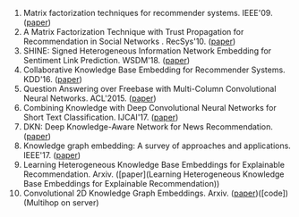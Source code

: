 1. Matrix factorization techniques for recommender systems. IEEE'09. ([paper](https://datajobs.com/data-science-repo/Recommender-Systems-[Netflix].pdf))
2. A Matrix Factorization Technique with Trust Propagation for Recommendation in Social Networks
  . RecSys'10. ([paper](https://dl.acm.org/citation.cfm?id=1864736))
3. SHINE: Signed Heterogeneous Information Network Embedding for Sentiment Link Prediction. WSDM'18. ([paper](https://dl.acm.org/citation.cfm?doid=3159652.3159666))
4. Collaborative Knowledge Base Embedding for Recommender Systems. KDD'16. ([paper](https://dl.acm.org/citation.cfm?id=2939673))
5. Question Answering over Freebase with Multi-Column Convolutional Neural Networks. ACL'2015. ([paper](http://www.aclweb.org/anthology/P15-1026))
6. Combining Knowledge with Deep Convolutional Neural Networks for Short Text Classification. IJCAI'17. ([paper](http://yellowstone.cs.ucla.edu/~jinwang/jinwang_files/ijcai2017.pdf))
7. DKN: Deep Knowledge-Aware Network for News Recommendation. ([paper](https://arxiv.org/abs/1801.08284))
8. Knowledge graph embedding: A survey of approaches and applications. IEEE'17. ([paper](https://ieeexplore.ieee.org/stamp/stamp.jsp?arnumber=8047276)) 
9. Learning Heterogeneous Knowledge Base Embeddings for Explainable Recommendation. Arxiv. ([paper](Learning Heterogeneous Knowledge Base
   Embeddings for Explainable Recommendation))
10. Convolutional 2D Knowledge Graph Embeddings. Arxiv. ([paper](https://arxiv.org/abs/1707.01476))([code])(Multihop on server)
